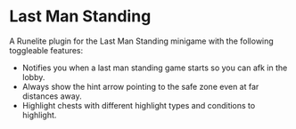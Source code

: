 # Last Man Standing
A Runelite plugin for the Last Man Standing minigame with the following toggleable features:
- Notifies you when a last man standing game starts so you can afk in the lobby.
- Always show the hint arrow pointing to the safe zone even at far distances away.
- Highlight chests with different highlight types and conditions to highlight.